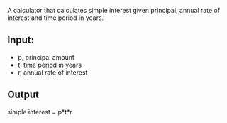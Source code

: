 A calculator that calculates simple interest given principal, annual rate of interest and time period in years.

## Input:
- p, principal amount
- t, time period in years
- r, annual rate of interest
## Output
   simple interest = p\*t\*r
